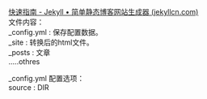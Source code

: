 [快速指南 - Jekyll • 简单静态博客网站生成器 (jekyllcn.com)](https://jekyllcn.com/docs/quickstart/) <br>
文件内容：<br>
_config.yml : 保存配置数据。<br>
_site : 转换后的html文件。<br>
_posts : 文章<br>
.....othres <br>

_config.yml 配置选项：<br>
source : DIR 
